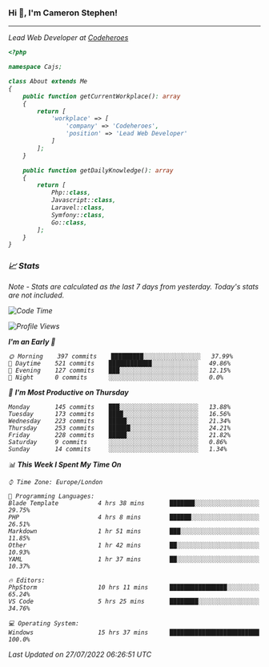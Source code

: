 ### Hi 👋, I'm Cameron Stephen!
<hr>
<p><em>Lead Web Developer at <a href="https://codeheroes.co.uk">Codeheroes</a></p>


```php
<?php

namespace Cajs;

class About extends Me
{
    public function getCurrentWorkplace(): array
    {
        return [
            'workplace' => [
                'company' => 'Codeheroes',
                'position' => 'Lead Web Developer'
            ]
        ];
    }

    public function getDailyKnowledge(): array
    {
        return [
            Php::class,
            Javascript::class,
            Laravel::class,
            Symfony::class,
            Go::class,
        ];
    }
}
```

### 📈 Stats
<p><em>Note - Stats are calculated as the last 7 days from yesterday. Today's stats are not included.</em></p>


<!--START_SECTION:waka-->
![Code Time](http://img.shields.io/badge/Code%20Time-3%2C043%20hrs%2039%20mins-blue)

![Profile Views](http://img.shields.io/badge/Profile%20Views-0-blue)

**I'm an Early 🐤** 

```text
🌞 Morning    397 commits    █████████░░░░░░░░░░░░░░░░   37.99% 
🌆 Daytime    521 commits    ████████████░░░░░░░░░░░░░   49.86% 
🌃 Evening    127 commits    ███░░░░░░░░░░░░░░░░░░░░░░   12.15% 
🌙 Night      0 commits      ░░░░░░░░░░░░░░░░░░░░░░░░░   0.0%

```
📅 **I'm Most Productive on Thursday** 

```text
Monday       145 commits    ███░░░░░░░░░░░░░░░░░░░░░░   13.88% 
Tuesday      173 commits    ████░░░░░░░░░░░░░░░░░░░░░   16.56% 
Wednesday    223 commits    █████░░░░░░░░░░░░░░░░░░░░   21.34% 
Thursday     253 commits    ██████░░░░░░░░░░░░░░░░░░░   24.21% 
Friday       228 commits    █████░░░░░░░░░░░░░░░░░░░░   21.82% 
Saturday     9 commits      ░░░░░░░░░░░░░░░░░░░░░░░░░   0.86% 
Sunday       14 commits     ░░░░░░░░░░░░░░░░░░░░░░░░░   1.34%

```


📊 **This Week I Spent My Time On** 

```text
⌚︎ Time Zone: Europe/London

💬 Programming Languages: 
Blade Template           4 hrs 38 mins       ███████░░░░░░░░░░░░░░░░░░   29.75% 
PHP                      4 hrs 8 mins        ██████░░░░░░░░░░░░░░░░░░░   26.51% 
Markdown                 1 hr 51 mins        ███░░░░░░░░░░░░░░░░░░░░░░   11.85% 
Other                    1 hr 42 mins        ██░░░░░░░░░░░░░░░░░░░░░░░   10.93% 
YAML                     1 hr 37 mins        ██░░░░░░░░░░░░░░░░░░░░░░░   10.37%

🔥 Editors: 
PhpStorm                 10 hrs 11 mins      ████████████████░░░░░░░░░   65.24% 
VS Code                  5 hrs 25 mins       ████████░░░░░░░░░░░░░░░░░   34.76%

💻 Operating System: 
Windows                  15 hrs 37 mins      █████████████████████████   100.0%

```


 Last Updated on 27/07/2022 06:26:51 UTC
<!--END_SECTION:waka-->
